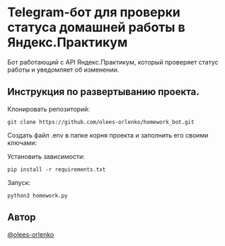 # Telegram-бот для проверки статуса домашней работы в Яндекс.Практикум
Бот работающий с API Яндекс.Практикум, который проверяет статус работы и уведомляет об изменении.

## Инструкция по развертыванию проекта.
Клонировать репозиторий:
```
git clone https://github.com/olees-orlenko/homework_bot.git
```

Создать файл .env в папке корня проекта и заполнить его своими ключами:

Установить зависимости:
```
pip install -r requirements.txt
```

Запуск:
```
python3 homework.py
```

## Автор
[@olees-orlenko](https://github.com/olees-orlenko)
